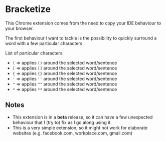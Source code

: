 # Bracketize

This Chrome extension comes from the need to copy your IDE behaviour to your browser.

The first behaviour I want to tackle is the possibility to quickly surround a word with a few particular characters.

List of particular characters:

- `(` => applies `()` around the selected word/sentence
- `[` => applies `[]` around the selected word/sentence
- `{` => applies `{}` around the selected word/sentence
- `'` => applies `''` around the selected word/sentence
- `"` => applies `""` around the selected word/sentence
- `*` => applies `**` around the selected word/sentence

## Notes

- This extension is in a **beta** release, so it can have a few unexpected behaviour that I (try to) fix as I go along using it.
- This is a very simple extension, so it might not work for elaborate websites (e.g. facebook.com, workplace.com, gmail.com)

